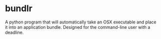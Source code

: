 # bundlr
A python program that will automatically take an OSX executable and place it into an application bundle. Designed for the command-line user with a deadline.

